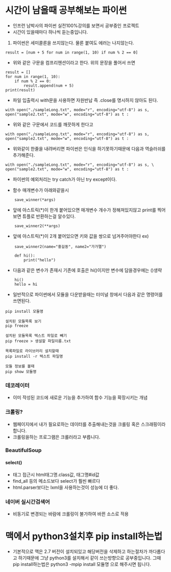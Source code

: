 # 시간이 남을때 공부해보는 파이썬

- 인프런 남박사의 파이썬 실전100%강의를 보면서 공부중인 프로젝트
- 시간이 있을때마다 하나씩 듣는중입니다.

1. 파이썬은 세미콜론을 쓰지않는다. 물론 붙여도 에러는 나지않는다.

```
result = [num + 5 for num in range(1, 10) if num % 2 == 0]
```

- 위와 같은 구문을 컴프리헨션이라고 한다. 위의 문장을 풀어서 쓰면

```
result = []
for num in range(1, 10):
    if num % 2 == 0:
        result.append(num + 5)
print(result)
```

- 파일 입출력시 with문을 사용하면 자원반납 즉 .close를 명시하지 않아도 된다.

```
with open("./sampleLong.txt", mode="r", encoding="utf-8") as s, open("sample2.txt", mode="w", encoding="utf-8") as t :
```

- 위와 같은 구문에서 코드를 깨끗하게 한다고

```
with open("./sampleLong.txt", mode="r", encoding="utf-8") as s,
open("sample2.txt", mode="w", encoding="utf-8") as t :
```

- 위와같이 한줄을 내려버리면 파이썬은 인식을 하기못하기때문에 다음과 역슬러쉬를 추가해준다.

```
with open("./sampleLong.txt", mode="r", encoding="utf-8") as s, \
open("sample2.txt", mode="w", encoding="utf-8") as t :
```

- 파이썬의 예외처리는 try catch가 아닌 try except이다.

- 함수 매개변수가 아래와같을시

```
    save_winner(*args)
```

- 앞에 아스트릭(\*)이 한개 붙어있으면 매개변수 개수가 정해져있지않고 print를 찍어보면 튜플로 반환하는걸 알수있다.

```
    save_winner2(**args)
```

- 앞에 아스트릭(\*)이 2개 붙어있으면 키와 값을 쌍으로 넘겨주어야한다 ex)

```
    save_winner2(name="홍길동", name2="가가멜")
```

```
    def hi():
        print("hello")
```

- 다음과 같은 변수가 존재시 기존에 호출은 hi()이지만 변수에 담을경우에는 ()생략

```
    hi()
    hello = hi

```

- 일반적으로 파이썬에서 모듈을 다운받을때는 터미널 창에서 다음과 같은 명령어를 쓰면된다.

```
pip install 모듈명

설치된 모듈목록 보기
pip freeze

설치된 모듈목록 텍스트 파일로 빼기
pip freeze > 생설할 파일이름.txt

목록파일로 라이브러리 설치할때
pip install -r 텍스트 파일명

모듈 정보를 볼때
pip show 모듈명
```

### 데코레이터

- 이미 작성된 코드에 새로운 기능을 추가하여 함수 기능을 확장시키는 개념

### 크롤링?

- 웹페이지에서 내가 필요로하는 데이터를 추출해내는것을 크롤링 혹은 스크래핑이라합니다.
- 크롤링을하는 프로그램은 크롤러라고 부릅니다.

### BeautifulSoup

#### select()

- 태그 접근시 html태그명.class값, 태그명#id값
- find_all 등의 메소드보다 select가 훨씬 빠르다
- html.parser보다는 lxml을 사용하는것이 성능에 더 좋다.

### 네이버 실시간검색어

- 비동기로 변경되는 바람에 크롤링이 불가하여 바뀐 소스로 적용

# 맥에서 python3설치후 pip install하는법

- 기본적으로 맥은 2.7 버전이 설치되있고 해당버전을 삭제하고 하는절차가 까다롭다고 하기때문에 그냥 python3를 설치해서 같이 쓰는방향으로 공부중입니다.
  그때 pip install하는법은 python3 -mpip install 모듈명 으로 해주시면 됩니다.
